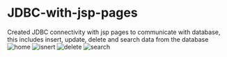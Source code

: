 # JDBC-with-jsp-pages
Created JDBC connectivity with jsp pages to communicate with database, this includes insert, update, delete and search data from the database
![home](https://github.com/user-attachments/assets/8571073a-9d51-4cd5-8b41-ea9e8667b929)
![isnert](https://github.com/user-attachments/assets/a08d8a99-6808-48c1-a874-0bce15a6b15c)
![delete](https://github.com/user-attachments/assets/2a8020ef-e3ac-4265-8809-115bc19c868d)
![search](https://github.com/user-attachments/assets/a8d797b3-2e62-4b41-91d6-3975536880c2)
